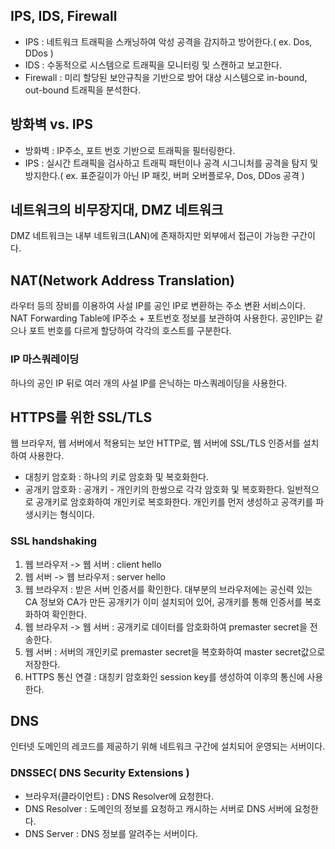 > 

## IPS, IDS, Firewall
- IPS : 네트워크 트래픽을 스캐닝하여 악성 공격을 감지하고 방어한다.( ex. Dos, DDos )
- IDS : 수동적으로 시스템으로 트래픽을 모니터링 및 스캔하고 보고한다.
- Firewall : 미리 할당된 보안규칙을 기반으로 방어 대상 시스템으로 in-bound, out-bound 트래픽을 분석한다.

## 방화벽 vs. IPS
- 방화벽 : IP주소, 포트 번호 기반으로 트래픽을 필터링한다.
- IPS : 실시간 트래픽을 검사하고 트래픽 패턴이나 공격 시그니처를 공격을 탐지 및 방지한다.( ex. 표준길이가 아닌 IP 패킷, 버퍼 오버플로우, Dos, DDos 공격 )

## 네트워크의 비무장지대, DMZ 네트워크
DMZ 네트워크는 내부 네트워크(LAN)에 존재하지만 외부에서 접근이 가능한 구간이다.

## NAT(Network Address Translation)
라우터 등의 장비를 이용하여 사설 IP를 공인 IP로 변환하는 주소 변환 서비스이다.
NAT Forwarding Table에 IP주소 + 포트번호 정보를 보관하여 사용한다. 공인IP는 같으나 포트 번호를 다르게 할당하여 각각의 호스트를 구분한다.
### IP 마스쿼레이딩
하나의 공인 IP 뒤로 여러 개의 사설 IP를 은닉하는 마스쿼레이딩을 사용한다.

## HTTPS를 위한 SSL/TLS
웹 브라우저, 웹 서버에서 적용되는 보안 HTTP로, 웹 서버에 SSL/TLS 인증서를 설치하여 사용한다.

- 대칭키 암호화 : 하나의 키로 암호화 및 복호화한다.
- 공개키 암호화 : 공개키 - 개인키의 한쌍으로 각각 암호화 및 복호화한다. 일반적으로 공개키로 암호화하여 개인키로 복호화한다. 개인키를 먼저 생성하고 공객키를 파생시키는 형식이다.

### SSL handshaking
1. 웹 브라우저 -> 웹 서버 : client hello
2. 웹 서버 -> 웹 브라우저 : server hello
3. 웹 브라우저 : 받은 서버 인증서를 확인한다. 대부분의 브라우저에는 공신력 있는 CA 정보와 CA가 만든 공개키가 이미 설치되어 있어, 공개키를 통해 인증서를 복호화하여 확인한다.
4. 웹 브라우저 -> 웹 서버 : 공개키로 데이터를 암호화하여 premaster secret을 전송한다.
5. 웹 서버 : 서버의 개인키로 premaster secret을 복호화하여 master secret값으로 저장한다. 
6. HTTPS 통신 연결 : 대칭키 암호화인 session key를 생성하여 이후의 통신에 사용한다.

## DNS
인터넷 도메인의 레코드를 제공하기 위해 네트워크 구간에 설치되어 운영되는 서버이다.
### DNSSEC( DNS Security Extensions )
- 브라우저(클라이언트) : DNS Resolver에 요청한다.
- DNS Resolver : 도메인의 정보를 요청하고 캐시하는 서버로 DNS 서버에 요청한다.
- DNS Server : DNS 정보를 알려주는 서버이다.